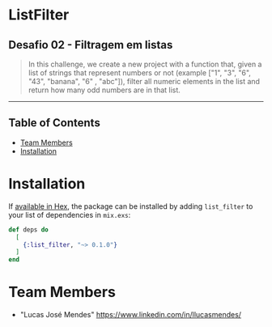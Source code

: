 # ListFilter

## Desafio 02 - Filtragem em listas
> In this challenge, we create a new project with a function that, given a list of strings that represent numbers or not (example ["1", "3", "6", "43", "banana", "6" , "abc"]), filter all numeric elements in the list and return how many odd numbers are in that list.
<hr>

## Table of Contents
* [Team Members](#team-members)
* [Installation](#installation)
  
# <a name="installation"></a>Installation

If [available in Hex](https://hex.pm/docs/publish), the package can be installed
by adding `list_filter` to your list of dependencies in `mix.exs`:

```elixir
def deps do
  [
    {:list_filter, "~> 0.1.0"}
  ]
end
```

# <a name="team-members"></a>Team Members
* "Lucas José Mendes" <https://www.linkedin.com/in/llucasmendes/>

